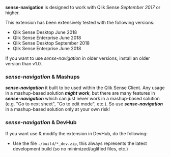 **sense-navigation** is designed to work with Qlik Sense *September 2017* or higher.

This extension has been extensively tested with the following versions:

- Qlik Sense Desktop June 2018
- Qlik Sense Enterprise June 2018
- Qlik Sense Desktop September 2018
- Qlik Sense Enterprise June 2018

If you want to use _sense-navigation_ in older versions, install an older version than v1.0.

### ***sense-navigation*** & Mashups

***sense-navigation*** it built to be used within the Qlik Sense Client.
Any usage in a mashup-based solution ***might work***, but there are many features in ***sense-navigation*** which can just never work in a mashup-based solution (e.g. "Go to next sheet", "Go to edit mode", etc.).
So use ***sense-navigation*** in a mashup-based solution only at your own risk!

### ***sense-navigation*** & DevHub

If you want use & modify the extension in DevHub, do the following:

- Use the file `./build/*_dev.zip`, this always represents the latest development build (so no minimized/uglified files, etc.)
